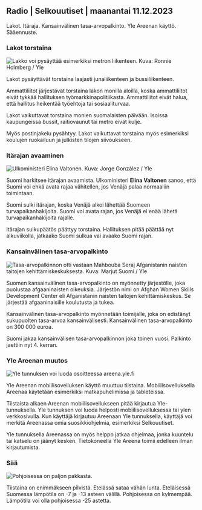 ## Radio \| Selkouutiset \| maanantai 11.12.2023

Lakot. Itäraja. Kansainvälinen tasa-arvopalkinto. Yle Areenan käyttö. Sääennuste.

### Lakot torstaina

![Lakko voi pysäyttää esimerkiksi metron liikenteen. Kuva: Ronnie Holmberg / Yle](https://images.cdn.yle.fi/image/upload/c_crop,h_2812,w_5000,x_0,y_119/ar_1.7777777777777777,c_fill,g_faces,h_675,w_1200/dpr_1.0/q_auto:eco/f_auto/fl_lossy/v1680005990/39-10914126422daa3b3499)

Lakot pysäyttävät torstaina laajasti junaliikenteen ja bussiliikenteen.

Ammattiliitot järjestävät torstaina lakon monilla aloilla, koska ammattiliitot eivät tykkää hallituksen työmarkkinapolitiikasta. Ammattiliitot eivät halua, että hallitus heikentää työehtoja tai sosiaaliturvaa.

Lakot vaikuttavat torstaina monien suomalaisten päivään. Isoissa kaupungeissa bussit, raitiovaunut tai metro eivät kulje.

Myös postinjakelu pysähtyy. Lakot vaikuttavat torstaina myös esimerkiksi koulujen ruokailuun ja julkisten tilojen siivoukseen.

### Itärajan avaaminen

![Ulkoministeri Elina Valtonen. Kuva: Jorge González / Yle](https://images.cdn.yle.fi/image/upload/c_crop,h_3078,w_5472,x_0,y_175/ar_1.7777777777777777,c_fill,g_faces,h_675,w_1200/dpr_1.0/q_auto:eco/f_auto/fl_lossy/v1694784991/39-117279165045b4502e3d)

Suomi harkitsee itärajan avaamista. Ulkoministeri **Elina Valtonen** sanoo, että Suomi voi ehkä avata rajaa vähitellen, jos Venäjä palaa normaaliin toimintaan.

Suomi sulki itärajan, koska Venäjä alkoi lähettää Suomeen turvapaikanhakijoita. Suomi voi avata rajan, jos Venäjä ei enää lähetä turvapaikanhakijoita rajalle.

Itärajan sulkupäätös päättyy torstaina. Hallituksen pitää päättää nyt alkuviikolla, jatkaako Suomi sulkua vai avaako Suomi rajan.

### Kansainvälinen tasa-arvopalkinto

![Tasa-arvopalkinnon otti vastaan Mahbouba Seraj Afganistanin naisten taitojen kehittämiskeskuksesta. Kuva: Marjut Suomi / Yle](https://images.cdn.yle.fi/image/upload/c_crop,h_2265,w_4028,x_3,y_351/ar_1.7777777777777777,c_fill,g_faces,h_675,w_1200/dpr_1.0/q_auto:eco/f_auto/fl_lossy/v1702295629/39-12137716576f7081f562)

Suomen kansainvälinen tasa-arvopalkinto on myönnetty järjestölle, joka puolustaa afgaaninaisten oikeuksia. Järjestön nimi on Afghan Women Skills Development Center eli Afganistanin naisten taitojen kehittämiskeskus. Se järjestää afgaaninaisille koulutusta ja tukea.

Kansainvälinen tasa-arvopalkinto myönnetään toimijalle, joka on edistänyt sukupuolten tasa-arvoa kansainvälisesti. Kansainvälinen tasa-arvopalkinto on 300 000 euroa.

Suomi jakaa kansainvälisen tasa-arvopalkinnon joka toinen vuosi. Palkinto jaettiin nyt 4. kerran.

### Yle Areenan muutos

![Yle tunnuksen voi luoda osoitteessa areena.yle.fi](https://images.cdn.yle.fi/image/upload/c_crop,h_1440,w_2560,x_0,y_0/ar_1.7777777777777777,c_fill,g_faces,h_675,w_1200/dpr_1.0/q_auto:eco/f_auto/fl_lossy/v1521812566/39-4736775ab50425c1d2b)

Yle Areenan mobiilisovelluksen käyttö muuttuu tiistaina. Mobiilisovelluksella Areenaa käytetään esimerkiksi matkapuhelimissa ja tableteissa.

Tiistaista alkaen Areenan mobiilisovellukseen pitää kirjautua Yle-tunnuksella. Yle tunnuksen voi luoda helposti mobiilisovelluksessa tai ylen verkkosivulla. Kun käyttäjä kirjautuu Areenaan Yle tunnuksella, käyttäjä voi merkitä Areenassa omia suosikkiohjelmia, esimerkiksi Selkouutiset.

Yle tunnuksella Areenassa on myös helppo jatkaa ohjelmaa, jonka kuuntelu tai katselu on jäänyt kesken. Tietokoneella Yle Areena toimii edelleen ilman kirjautumista.

### Sää

![Pohjoisessa on paljon pakkasta.](https://images.cdn.yle.fi/image/upload/c_crop,h_1080,w_1919,x_0,y_0/ar_1.7777777777777777,c_fill,g_faces,h_675,w_1200/dpr_1.0/q_auto:eco/f_auto/fl_lossy/v1702311145/39-1214017657734c899dca)

Tiistaina on enimmäkseen pilvistä. Etelässä sataa vähän lunta. Eteläisessä Suomessa lämpötila on -7 ja -13 asteen välillä. Pohjoisessa on kylmempää. Lämpötila voi olla pohjoisessa -25 astetta.
